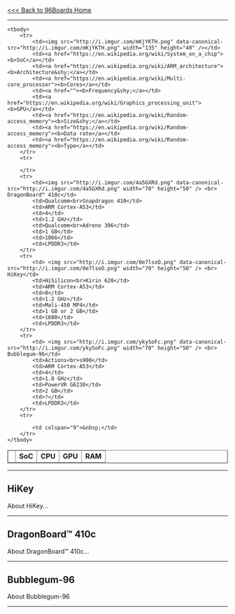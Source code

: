 [<<< Back to 96Boards Home](https://github.com/96boards/documentation/wiki)

***

<table border="1">
	<thead>
		<tr>
			<td></td>
			<td><b>SoC</td>
			<td colspan="3"><b>CPU</td>
			<td><b>GPU</td>
			<td colspan="4"><b>RAM</td>
		</tr>
	</thead>
	
	<tbody>
		<tr>
			<td><img src="http://i.imgur.com/mKjYKTH.png" data-canonical-src="http://i.imgur.com/mKjYKTH.png" width="135" height="40" /></td>
			<td><a href="https://en.wikipedia.org/wiki/System_on_a_chip"><b>SoC</a></td>
			<td><a href="https://en.wikipedia.org/wiki/ARM_architecture"><b>Architecture&shy;</a></td>
			<td><a href="https://en.wikipedia.org/wiki/Multi-core_processor"><b>Cores</a></td>
			<td><a href=""><b>Frequency&shy;</a></td>
			<td><a href="https://en.wikipedia.org/wiki/Graphics_processing_unit"><b>GPU</a></td>
			<td><a href="https://en.wikipedia.org/wiki/Random-access_memory"><b>Size&shy;</a></td>
			<td><a href="https://en.wikipedia.org/wiki/Random-access_memory"><b>Data rate</a></td>
			<td><a href="https://en.wikipedia.org/wiki/Random-access_memory"><b>Type</a></td>
		</tr>
		<tr>
			
		</tr>
		<tr>
			<td><img src="http://i.imgur.com/4a5GXRd.png" data-canonical-src="http://i.imgur.com/4a5GXRd.png" width="70" height="50" /> <br> DragonBoard™ 410c</td>
			<td>Qualcomm<br>Snapdragon 410</td>
			<td>ARM Cortex-A53</td>
			<td>4</td>
			<td>1.2 GHz</td>
			<td>Qualcomm<br>Adreno 306</td>
			<td>1 GB</td>
			<td>1066</td>
			<td>LPDDR3</td>
		</tr>
		<tr>
			<td> <img src="http://i.imgur.com/0e7lsoO.png" data-canonical-src="http://i.imgur.com/0e7lsoO.png" width="70" height="50" /> <br> HiKey</td>
			<td>HiSilicon<br>Kirin 620</td>
			<td>ARM Cortex-A53</td>
			<td>8</td>
			<td>1.2 GHz</td>
			<td>Mali-450 MP4</td>
			<td>1 GB or 2 GB</td>
			<td>1600</td>
			<td>LPDDR3</td>
		</tr>
		<tr>
			<td> <img src="http://i.imgur.com/ykySoFc.png" data-canonical-src="http://i.imgur.com/ykySoFc.png" width="70" height="50" /> <br> Bubblegum-96</td>
			<td>Actions<br>s900</td>
			<td>ARM Cortex-A53</td>
			<td>4</td>
			<td>1.8 GHz</td>
			<td>PowerVR G6230</td>
			<td>2 GB</td>
			<td>?</td>
			<td>LPDDR3</td>
		</tr>
		<tr>
			
			<td colspan="9">&nbsp;</td>
		</tr>
	</tbody>
</table>

***

## HiKey

About HiKey...

***

## DragonBoard™ 410c

About DragonBoard™ 410c...

***

## Bubblegum-96

About Bubblegum-96

***